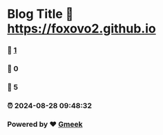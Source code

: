 # Blog Title :link: https://foxovo2.github.io 
### :page_facing_up: [1](https://foxovo2.github.io/tag.html) 
### :speech_balloon: 0 
### :hibiscus: 5 
### :alarm_clock: 2024-08-28 09:48:32 
### Powered by :heart: [Gmeek](https://github.com/Meekdai/Gmeek)

